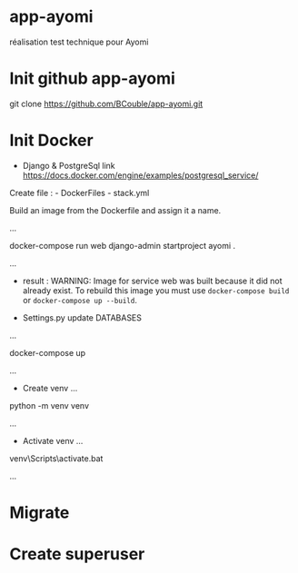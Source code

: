 # app-ayomi
réalisation test technique pour Ayomi

# Init github app-ayomi
git clone https://github.com/BCouble/app-ayomi.git

# Init Docker

- Django & PostgreSql
link
https://docs.docker.com/engine/examples/postgresql_service/

Create file :
    - DockerFiles
    - stack.yml

Build an image from the Dockerfile and assign it a name.

...

docker-compose run web django-admin startproject ayomi .

...

- result : WARNING: Image for service web was built because it did not already exist. To rebuild this image you must use `docker-compose build` or `docker-compose up --build`.

- Settings.py update DATABASES

...

docker-compose up

...

-  Create venv
...

python -m venv venv

...
-  Activate venv
...

venv\Scripts\activate.bat

...

# Migrate

# Create superuser


